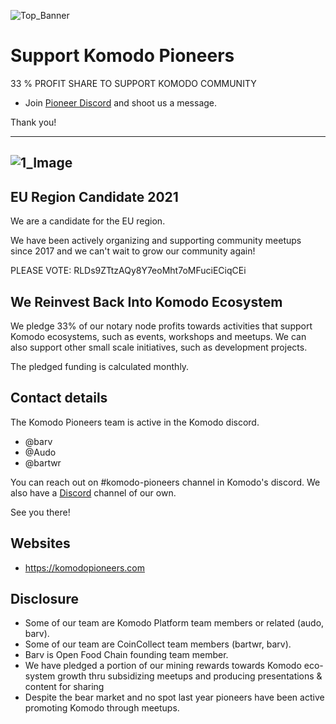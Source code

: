 ![Top_Banner](https://i.imgur.com/hSsvWcJ.png)

# Support Komodo Pioneers

33 % PROFIT SHARE TO SUPPORT KOMODO COMMUNITY

* Join [Pioneer Discord](http://bit.ly/KPdiscord) and shoot us a message.

Thank you!

---
![1_Image](https://i.imgur.com/DAoyqRb.jpg)
---

## EU Region Candidate 2021
We are a candidate for the EU region.

We have been actively organizing and supporting community meetups since 2017 and we can't wait to grow our community again! 

PLEASE VOTE: RLDs9ZTtzAQy8Y7eoMht7oMFuciECiqCEi

## We Reinvest Back Into Komodo Ecosystem

We pledge 33% of our notary node profits towards activities that support Komodo ecosystems, such as events, workshops and meetups. We can also support other small scale initiatives, such as development projects. 

The pledged funding is calculated monthly. 

## Contact details
The Komodo Pioneers team is active in the Komodo discord.


- @barv
- @Audo
- @bartwr


You can reach out on #komodo-pioneers channel in Komodo's discord. We also have a [Discord](http://bit.ly/KPdiscord) channel of our own.

See you there!

## Websites
- https://komodopioneers.com

## Disclosure

- Some of our team are Komodo Platform team members or related (audo, barv).
- Some of our team are CoinCollect team members (bartwr, barv).
- Barv is Open Food Chain founding team member.
- We have pledged a portion of our mining rewards towards Komodo eco-system growth thru subsidizing meetups and producing presentations & content for sharing
- Despite the bear market and no spot last year pioneers have been active promoting Komodo through meetups.
